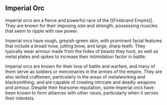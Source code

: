 ## Imperial Orc
Imperial orcs are a fierce and powerful race of the [[Firebrand Empire]]. They are known for their imposing size and strength, possessing muscles that seem to ripple with raw power.

Imperial orcs have rough, greyish-green skin, with prominent facial features that include a broad nose, jutting brow, and large, sharp teeth. They typically wear armour made from the hides of beasts they hunt, as well as metal plates and spikes to increase their intimidation factor in battle.

Imperial orcs are known for their love of battle and warfare, and many of them serve as soldiers or mercenaries in the armies of the empire. They are also skilled craftsmen, particularly in the areas of metalworking and blacksmithing, and are capable of creating intricate and deadly weapons and armour. Despite their fearsome reputation, some Imperial orcs have been known to form alliances with other races, particularly when it serves their interests.